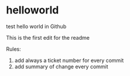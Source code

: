 # helloworld
test hello world in Github

This is the first edit for the readme

Rules:
1. add always a ticket number for every commit
2. add summary of change every commit
